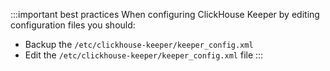 :::important best practices
When configuring ClickHouse Keeper by editing configuration files you should:
- Backup the `/etc/clickhouse-keeper/keeper_config.xml` 
- Edit the `/etc/clickhouse-keeper/keeper_config.xml` file
:::
